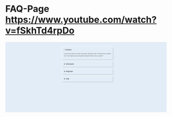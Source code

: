 # FAQ-Page https://www.youtube.com/watch?v=fSkhTd4rpDo
<p align="center">
  <img src="preview.png" alt="preview del proyecto" width="600">
</p>